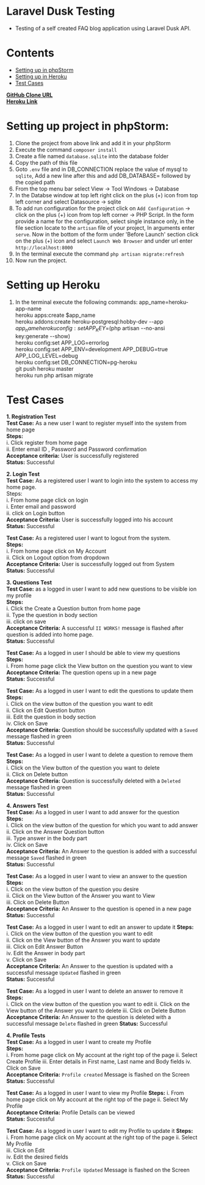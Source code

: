 # Laravel Dusk Testing
- Testing of a self created FAQ blog application using Laravel Dusk API.

# Contents
- [Setting up in phpStorm](#Setting-up-project-in-phpStorm:)
- [Setting up in Heroku](#Setting-up-Heroku)
- [Test Cases](#Test-Cases)


**[GitHub Clone URL](https://github.com/vinisha99/FAQDusk.git)**                                                               
**[Heroku Link](https://faq-dusk.herokuapp.com/)**


# Setting up project in phpStorm:
1. Clone the project from above link and add it in your phpStorm
2. Execute the command `composer install`
3. Create a file named `database.sqlite` into the database folder
4. Copy the path of this file
5. Goto `.env` file and in DB_CONNECTION replace the value of mysql to `sqlite`, Add a new line after this and add DB_DATABASE= followed by the copied path
6. From the top menu bar select View -> Tool Windows -> Database
7. In the Databse window at top left right click on the plus (+) icon from top left corner and select Datasource -> sqlite
8. To add run configuration for the project click on `Add Configuration` -> click on the plus (+) icon from top left corner -> PHP Script. In the form provide a name for the configuration, select single instance only, in the file section locate to the `artisan` file of your project, In arguments enter `serve`. Now in the bottom of the form under 'Before Launch' section click on the plus (+) icon and select `Launch Web Browser` and under url enter `http://localhost:8000`
9. In the terminal execute the command `php artisan migrate:refresh`
10. Now run the project.


# Setting up Heroku
1. In the terminal execute the following commands:
app_name=heroku-app-name                                                                                                      
heroku apps:create $app_name                                                                                                   
heroku addons:create heroku-postgresql:hobby-dev --app $app_name                                                          
heroku config:set APP_KEY=$(php artisan --no-ansi key:generate --show)                                                    
heroku config:set APP_LOG=errorlog                                                                                             
heroku config:set APP_ENV=development APP_DEBUG=true APP_LOG_LEVEL=debug                                                      
heroku config:set DB_CONNECTION=pg-heroku                                                                                     
git push heroku master                                                                                                        
heroku run php artisan migrate                                                                                                


# Test Cases  
**1. Registration Test**   
**Test Case:** As a new user I want to register myself into the system from home page                                           
**Steps:**                                                                                                                    
i. Click register from home page                                                                                         
ii. Enter email ID , Password and Password confirmation                                                                       
**Acceptance criteria:** User is successfully registered                                                                         
**Status:** Successful                                                                                                           

**2. Login Test**                                                                                                             
**Test Case:** As a registered user I want to login into the system to access my home page.                                
Steps:                                                                                                                     
i. From home page click on login                                                                                      
i. Enter email and password                                                                                                   
ii. click on Login button                                                                                          
**Acceptance Criteria:** User is successfully logged into his account                                                             
**Status:** Successful                                                                                                        

**Test Case:** As a registered user I want to logout from the system.                                                           
**Steps:**                                                                                                                      
i. From home page click on My Account                                                                                    
ii. Click on Logout option from dropdown                                                                           
**Acceptance Criteria:** User is successfully logged out from System                                                               
**Status:** Successful                                                                                                          

**3. Questions Test**                                                                                                        
**Test Case:** as a logged in user I want to add new questions to be visible ion my profile                                      
**Steps:**                                                                                                                    
i. Click the Create a Question button from home page                                                                      
ii. Type the question in body section                                                                                        
iii. click on save                                                                                                 
**Acceptance Criteria:** A successful `II WORKS!` message is flashed after question is added into home page.                    
**Status:** Successful                                                                                              

**Test Case:** As a logged in user I should be able to view my questions                                                       
**Steps:**                                                                                                                     
i. From home page click the View button on the question you want to view                                                   
**Acceptance Criteria:** The question opens up in a new page                                                                   
**Status:** Successful                                                                                                         

**Test Case:** As a logged in user I want to edit the questions to update them                                            
**Steps:**                                                                                                                      
i. Click on the view button of the question you want to edit                                                               
ii. Click on Edit Question button                                                                                            
iii. Edit the question in body section                                                                                        
iv. Click on Save                                                                                                            
**Acceptance Criteria:** Question should be successfully updated with a `Saved` message flashed in green                        
**Status:** Successful

**Test Case:** As a logged in user I want to delete a question to remove them                                                   
**Steps:**                                                                                                                  
i. Click on the View button of the question you want to delete                                                                                                                         
ii. Click on Delete button                                                                                                                                                     
**Acceptance Criteria:** Question is successfully deleted with a `Deleted` message flashed in green                        
**Status:** Successful                                                                                                  

**4. Answers Test**                                                                                                           
**Test Case:** As a logged in user I want to add answer for the question                                                      
**Steps:**                                                                                                                  
i. Click on the view button of the question for which you want to add answer                                                    
ii. Click on the Answer Question button                                                                                      
iii. Type answer in the body part                                                                                        
iv. Click on Save                                                                                                        
**Acceptance Criteria:** An Answer to the question is added with a successful message `Saved` flashed in green              
**Status:** Successful                                                                                                      

**Test Case:** As a logged in user I want to view an answer to the question
**Steps:**                                                                                                                       
i. Click on the view button of the question you desire                                                                           
ii. Click on the View button of the Answer you want to View                                                                      
iii. Click on Delete Button                                                                                                      
**Acceptance Criteria:** An Answer to the question is opened in a new page                                                  
**Status:** Successful                                                                                                          

**Test Case:** As a logged in user I want to edit an answer to update it
**Steps:**                                                                                                          
i. Click on the view button of the question you want to edit                                                              
ii. Click on the View button of the Answer you want to update                                                             
iii. Click on Edit Answer Button                                                                                                                        
iv. Edit the Answer in body part                                                                                          
v. Click on Save                                                                                                            
**Acceptance Criteria:** An Answer to the question is updated with a successful message `Updated` flashed in green              
**Status:** Successful                                                                                                          

**Test Case:** As a logged in user I want to delete an answer to remove it                                                                                         **Steps:**                                                                                                           
i. Click on the view button of the question you want to edit                                                                                                       ii. Click on the View button of the Answer you want to delete                                                                                                       iii. Click on Delete Button                                                                                                          
**Acceptance Criteria:** An Answer to the question is deleted with a successful message `Delete` flashed in green
**Status:** Successful                                                                                                          

**4. Profile Tests**                                                                                                          
**Test Case:** As a logged in user I want to create my Profile                                                                                                          
**Steps:**                                                                                                          
i. From home page click on My account at the right top of the page                                                                                                 ii. Select Create Profile
iii. Enter details in First name, Last name and Body fields                                                                                                         iv. Click on Save                                                                                                          
**Acceptance Criteria:** `Profile created` Message is flashed on the Screen                                                                                         **Status:** Successful                                                                                                          

**Test Case:** As a logged in user I want to view my Profile                                                                                                       **Steps:**                                                                                                                                                         i. From home page click on My account at the right top of the page                                                                                                 ii. Select My Profile                                                                                                          
**Acceptance Criteria:** Profile Details can be viewed                                                                                                          
**Status:** Successful                                                                                                          

**Test Case:** As a logged in user I want to edit my Profile to update it                                                                                           **Steps:**                                                                                                          
i. From home page click on My account at the right top of the page                                                                                                 ii. Select My Profile                                                                                                          
iii. Click on Edit                                                                                                          
iv. Edit the desired fields                                                                                                          
v. Click on Save                                                                                                          
**Acceptance Criteria:** `Profile Updated` Message is flashed on the Screen                                                                                         **Status:** Successful

